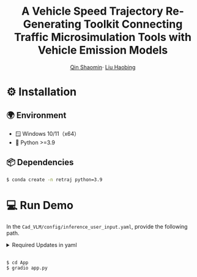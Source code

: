 <div align="center">

# A Vehicle Speed Trajectory Re-Generating Toolkit Connecting Traffic Microsimulation Tools with Vehicle Emission Models


[Qin Shaomin](https://github.com/qinshaomin77)· [Liu Haobing](https://scholar.google.com/citations?user=e-8R2vMAAAAJ&hl=en)


</div>


# ⚙️ Installation

## 🌍 Environment

- 🪟 Windows 10/11（x64）
- 🐍 Python >=3.9

## 📦 Dependencies

```bash
$ conda create -n retraj python=3.9
```

# 💻 Run Demo


In the `Cad_VLM/config/inference_user_input.yaml`, provide the following path.

<details><summary>Required Updates in yaml</summary>
<p>

- `cache_dir`: The directory to load model weights from Huggingface.
- `log_dir`: Directory for saving _logs, outputs, checkpoints_.
- `checkpoint_path`: The path to model weights.

</p>
</details> 
<br>

```bash
$ cd App
$ gradio app.py
```
